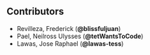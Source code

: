 ## Contributors
- Revilleza, Frederick (**@blissfuljuan**)
- Pael, Neilross Ulysses (**@tetWantsToCode**)
- Lawas, Jose Raphael (**@lawas-tess**)